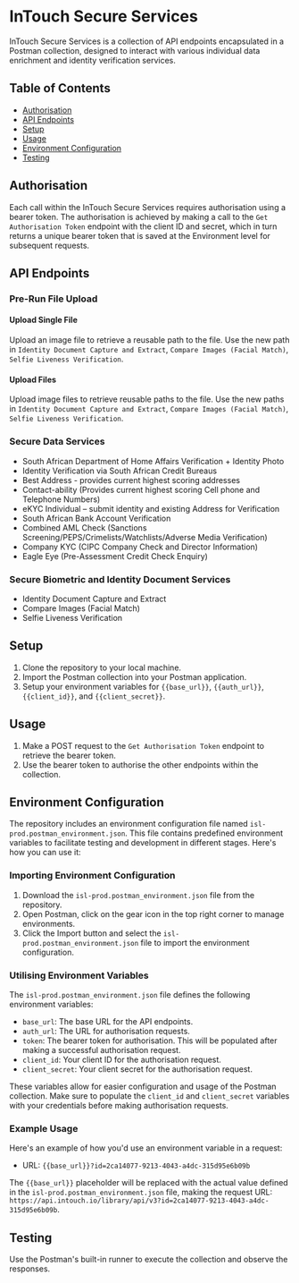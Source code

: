 # InTouch Secure Services
InTouch Secure Services is a collection of API endpoints encapsulated in a Postman collection, designed to interact with various individual data enrichment and identity verification services.

## Table of Contents
- [Authorisation](#authorisation)
- [API Endpoints](#api-endpoints)
- [Setup](#setup)
- [Usage](#usage)
- [Environment Configuration](#environment-configuration)
- [Testing](#testing)

## Authorisation
Each call within the InTouch Secure Services requires authorisation using a bearer token. The authorisation is achieved by making a call to the `Get Authorisation Token` endpoint with the client ID and secret, which in turn returns a unique bearer token that is saved at the Environment level for subsequent requests.

## API Endpoints
### Pre-Run File Upload
#### Upload Single File
Upload an image file to retrieve a reusable path to the file. Use the new path in `Identity Document Capture and Extract`, `Compare Images (Facial Match)`, `Selfie Liveness Verification`.
#### Upload Files
Upload image files to retrieve reusable paths to the file. Use the new paths in `Identity Document Capture and Extract`, `Compare Images (Facial Match)`, `Selfie Liveness Verification`.

### Secure Data Services
- South African Department of Home Affairs Verification + Identity Photo
- Identity Verification via South African Credit Bureaus
- Best Address -  provides current highest scoring addresses
- Contact-ability (Provides current highest scoring Cell phone and Telephone Numbers)
- eKYC Individual – submit identity and existing Address for Verification
- South African Bank Account Verification
- Combined AML Check (Sanctions Screening/PEPS/Crimelists/Watchlists/Adverse Media Verification)
- Company KYC (CIPC Company Check and Director Information)
- Eagle Eye (Pre-Assessment Credit Check Enquiry)

### Secure Biometric and Identity Document Services
- Identity Document Capture and Extract
- Compare Images (Facial Match)
- Selfie Liveness Verification

## Setup
1. Clone the repository to your local machine.
2. Import the Postman collection into your Postman application.
3. Setup your environment variables for `{{base_url}}`, `{{auth_url}}`, `{{client_id}}`, and `{{client_secret}}`.

## Usage
1. Make a POST request to the `Get Authorisation Token` endpoint to retrieve the bearer token.
2. Use the bearer token to authorise the other endpoints within the collection.

## Environment Configuration
The repository includes an environment configuration file named `isl-prod.postman_environment.json`. This file contains predefined environment variables to facilitate testing and development in different stages. Here's how you can use it:
### Importing Environment Configuration
1. Download the `isl-prod.postman_environment.json` file from the repository.
2. Open Postman, click on the gear icon in the top right corner to manage environments.
3. Click the Import button and select the `isl-prod.postman_environment.json` file to import the environment configuration.

### Utilising Environment Variables
The `isl-prod.postman_environment.json` file defines the following environment variables:
- `base_url`: The base URL for the API endpoints.
- `auth_url`: The URL for authorisation requests.
- `token`: The bearer token for authorisation. This will be populated after making a successful authorisation request.
- `client_id`: Your client ID for the authorisation request.
- `client_secret`: Your client secret for the authorisation request.

These variables allow for easier configuration and usage of the Postman collection. Make sure to populate the `client_id` and `client_secret` variables with your credentials before making authorisation requests.

### Example Usage
Here's an example of how you'd use an environment variable in a request:
- URL: `{{base_url}}?id=2ca14077-9213-4043-a4dc-315d95e6b09b`

The `{{base_url}}` placeholder will be replaced with the actual value defined in the `isl-prod.postman_environment.json` file, making the request URL: `https://api.intouch.io/library/api/v3?id=2ca14077-9213-4043-a4dc-315d95e6b09b`.

## Testing
Use the Postman's built-in runner to execute the collection and observe the responses.